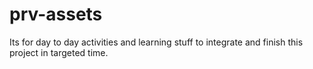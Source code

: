 # prv-assets
Its for day to day activities and learning stuff to integrate and finish this project in targeted time.
